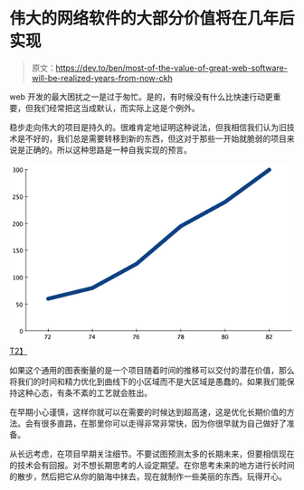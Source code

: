 # 伟大的网络软件的大部分价值将在几年后实现

> 原文：<https://dev.to/ben/most-of-the-value-of-great-web-software-will-be-realized-years-from-now-ckh>

web 开发的最大困扰之一是过于匆忙。是的，有时候没有什么比快速行动更重要，但我们经常把这当成默认，而实际上这是个例外。

稳步走向伟大的项目是持久的。很难肯定地证明这种说法，但我相信我们认为旧技术是不好的，我们总是需要转移到新的东西，但这对于那些一开始就脆弱的项目来说是正确的。所以这种思路是一种自我实现的预言。

[![](img/ea2e7fd4063f8a8d8ac90dcef2ea2667.png)T2】](https://res.cloudinary.com/practicaldev/image/fetch/s--lRq0ACFM--/c_limit%2Cf_auto%2Cfl_progressive%2Cq_auto%2Cw_880/https://eagereyes.org/wp-content/uploads/2012/05/costs-lines1.png)

如果这个通用的图表衡量的是一个项目随着时间的推移可以交付的潜在价值，那么将我们的时间和精力优化到曲线下的小区域而不是大区域是愚蠢的。如果我们能保持这种心态，有条不紊的工艺就会胜出。

在早期小心谨慎，这样你就可以在需要的时候达到超高速，这是优化长期价值的方法。会有很多直路，在那里你可以走得非常非常快，因为你很早就为自己做好了准备。

从长远考虑，在项目早期关注细节。不要试图预测太多的长期未来，但要相信现在的技术会有回报。对不想长期思考的人设定期望。在你思考未来的地方进行长时间的散步，然后把它从你的脑海中抹去，现在就制作一些美丽的东西。玩得开心。